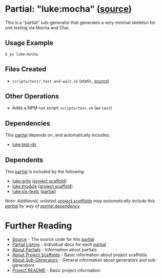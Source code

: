 # Partial: "luke:mocha" ([source](../../generators/mocha/index.js))

This is a "partial" sub-generator that generates a very minimal skeleton
for unit testing via Mocha and Chai.

## Usage Example

```
$ yo luke:mocha
```


## Files Created

* `scripts/test/_test-and-wait.sh` (static, [source](../../templates/core/scripts/test/_test-and-wait.sh))


## Other Operations

* Adds a NPM run script: `scripts/test.sh` (as `test`)


## Dependencies

This [partial](../partials.md) depends on, and automatically includes:

* [luke:test-dir](../partials/test-dir.md)


## Dependents

This [partial](../partials.md) is included by the following:

* [luke:grits](../project-scaffolds/grits.md) ([project scaffold](../project-scaffolds.md))
* [luke:module](../project-scaffolds/module.md) ([project scaffold](../project-scaffolds.md))
* [luke:sls-tests](./sls-tests.md) ([partial](../partials.md))

_Note: Additional, unlisted, [project scaffolds](../project-scaffolds.md) may
automatically include this [partial](../partials.md) by way of
[partial dependency](../partials.md#partial-dependency)._


# Further Reading

* [Source](../../generators/mocha/index.js) - The source code for this [partial](../partials.md)
* [Partial Listing](./) - Individual docs for each [partial](../partials.md)
* [About Partials](../partials.md) - Information about partials
* [About Project Scaffolds](../project-scaffolds.md) - Basic information about project scaffolds
* [About Sub-Generators](../generators.md) - General information about generators and sub-generators
* [Project README](../../README.md) - Basic project information
